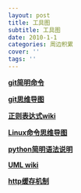 ```yaml
---
layout: post
title: 工具图
subtitle: 工具图
date: 2010-1-1
categories: 周边积累
cover: ''
tags: ''
---
```


**[git简明命令](../../images/2000/tools/git_simple.jpg)**

**[git思维导图](../../images/2000/tools/git_mind.jpg)**

**[正则表达式wiki](../../images/2000/tools/regular_expression.jpg)**

**[Linux命令思维导图](../../images/2000/tools/git_mind.jpg)**

**[python简明语法说明](../../images/2000/tools/python_grammar.png)**

**[UML wiki](../../images/2000/tools/uml.gif)**

**[http缓存机制](../../images/2000/tools/http_cache.png)**
